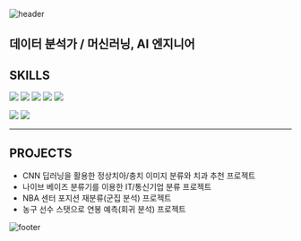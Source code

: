 ![header](https://capsule-render.vercel.app/api?type=waving&color=EDE574&height=150&section=header&text=정명찬%20Blake%20Jeong&fontColor=&fontSize=50)


데이터 분석가 / 머신러닝, AI 엔지니어 
--------------------------------------
 

## SKILLS

<img src="https://img.shields.io/badge/-Oracle SQL-orange"/> <img src="https://img.shields.io/badge/Python-3776AB?style=flat-square&logo=python&logoColor=white"/> <img src="https://img.shields.io/badge/R-276DC3?style=flat-square&logo=R&logoColor=white"/> <img src="https://img.shields.io/badge/Scikit_learn-F7931E?style=flat-square&logo=scikitlearn&logoColor=white"/> <img src="https://img.shields.io/badge/TensorFlow-FF6F00?style=flat-square&logo=TensorFlow&logoColor=white"/>

<img src="https://img.shields.io/badge/Excel-217346?style=flat-square&logo=Microsoft Excel&logoColor=white"/> <img src="https://img.shields.io/badge/PowerPoint-B7472A?style=flat-square&logo=Microsoft PowerPoint&logoColor=white"/>
****
## PROJECTS
* CNN 딥러닝을 활용한 정상치아/충치 이미지 분류와 치과 추천 프로젝트
* 나이브 베이즈 분류기를 이용한 IT/통신기업 분류 프로젝트
* NBA 센터 포지션 재분류(군집 분석) 프로젝트
* 농구 선수 스탯으로 연봉 예측(회귀 분석) 프로젝트


![footer](https://capsule-render.vercel.app/api?type=waving&color=EDE574&height=120&section=footer&text=&fontColor=&fontSize=50)
